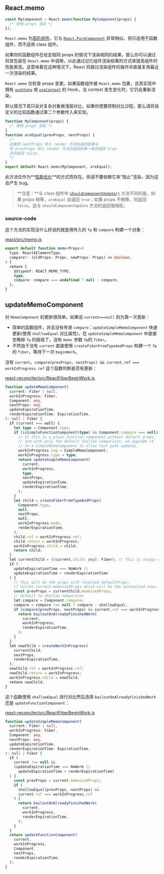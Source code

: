 ## React.memo

```jsx
const MyComponent = React.memo(function MyComponent(props) {
  /* 使用 props 渲染 */
});
```

`React.memo` 为[高阶组件](https://zh-hans.reactjs.org/docs/higher-order-components.html)。它与 [`React.PureComponent`](https://zh-hans.reactjs.org/docs/react-api.html#reactpurecomponent) 非常相似，但只适用于函数组件，而不适用 class 组件。

如果你的函数组件在给定相同 props 的情况下渲染相同的结果，那么你可以通过将其包装在 `React.memo` 中调用，以此通过记忆组件渲染结果的方式来提高组件的性能表现。这意味着在这种情况下，React 将跳过渲染组件的操作并直接复用最近一次渲染的结果。

`React.memo` 仅检查 props 变更。如果函数组件被 `React.memo` 包裹，且其实现中拥有 [`useState`](https://zh-hans.reactjs.org/docs/hooks-state.html) 或 [`useContext`](https://zh-hans.reactjs.org/docs/hooks-reference.html#usecontext) 的 Hook，当 context 发生变化时，它仍会重新渲染。

默认情况下其只会对复杂对象做浅层对比，如果你想要控制对比过程，那么请将自定义的比较函数通过第二个参数传入来实现。

```jsx
function MyComponent(props) {
  /* 使用 props 渲染 */
}
function areEqual(prevProps, nextProps) {
  /*
  如果把 nextProps 传入 render 方法的返回结果与
  将 prevProps 传入 render 方法的返回结果一致则返回 true，
  否则返回 false
  */
}
export default React.memo(MyComponent, areEqual);
```

此方法仅作为**[性能优化](https://zh-hans.reactjs.org/docs/optimizing-performance.html)**的方式而存在。但请不要依赖它来“阻止”渲染，因为这会产生 bug。

> **注意：**与 class 组件中 [`shouldComponentUpdate()`](https://zh-hans.reactjs.org/docs/react-component.html#shouldcomponentupdate) 方法不同的是，如果 props 相等，`areEqual` 会返回 `true`；如果 props 不相等，则返回 `false`。这与 `shouldComponentUpdate` 方法的返回值相反。

### source-code

这个方法的实现没什么好说的就是用传入的 `fp` 和 `compare` 构建一个对象：

[react/src/memo.js]()

```ts
export default function memo<Props>(
  type: React$ElementType,
  compare?: (oldProps: Props, newProps: Props) => boolean,
) {
  return {
    $$typeof: REACT_MEMO_TYPE,
    type,
    compare: compare === undefined ? null : compare,
  };
}
```

## updateMemoComponent

对 `MemoComponent` 的更新很简单，如果说 `current===null` 则为第一次更新：

+ 简单的函数组件，并且没有传递 `compare`：`updateSimpleMemoComponent` 快速更新(使用 `shallowEqual` 对比属性)，在 `updateSimpleMemoComponent` 中直接忽略掉 `fp` 的层级了，没有 `memo `参数 `fp`的  `fiber`。
+ 不然由于没有 `current` 直接使用 `createFiberFromTypeAndProps` 构建一个 `fp` 的 `fiber`，等待下一次 `beginWork`。

没有 `current`，`compare(prevProps, nextProps) && current.ref === workInProgress.ref` 这个函数判断是否有更新：

[react-reconciler/src/ReactFiberBeginWork.js]()

```ts
function updateMemoComponent(
  current: Fiber | null,
  workInProgress: Fiber,
  Component: any,
  nextProps: any,
  updateExpirationTime,
  renderExpirationTime: ExpirationTime,
): null | Fiber {
  if (current === null) {
    let type = Component.type;
    if (isSimpleFunctionComponent(type) && Component.compare === null) {
      // If this is a plain function component without default props,
      // and with only the default shallow comparison, we upgrade it
      // to a SimpleMemoComponent to allow fast path updates.
      workInProgress.tag = SimpleMemoComponent;
      workInProgress.type = type;
      return updateSimpleMemoComponent(
        current,
        workInProgress,
        type,
        nextProps,
        updateExpirationTime,
        renderExpirationTime,
      );
    }
    let child = createFiberFromTypeAndProps(
      Component.type,
      null,
      nextProps,
      null,
      workInProgress.mode,
      renderExpirationTime,
    );
    child.ref = workInProgress.ref;
    child.return = workInProgress;
    workInProgress.child = child;
    return child;
  }
  let currentChild = ((current.child: any): Fiber); // This is always exactly one child
  if (
    updateExpirationTime === NoWork ||
    updateExpirationTime > renderExpirationTime
  ) {
    // This will be the props with resolved defaultProps,
    // unlike current.memoizedProps which will be the unresolved ones.
    const prevProps = currentChild.memoizedProps;
    // Default to shallow comparison
    let compare = Component.compare;
    compare = compare !== null ? compare : shallowEqual;
    if (compare(prevProps, nextProps) && current.ref === workInProgress.ref) {
      return bailoutOnAlreadyFinishedWork(
        current,
        workInProgress,
        renderExpirationTime,
      );
    }
  }
  let newChild = createWorkInProgress(
    currentChild,
    nextProps,
    renderExpirationTime,
  );
  newChild.ref = workInProgress.ref;
  newChild.return = workInProgress;
  workInProgress.child = newChild;
  return newChild;
}
```

这个函数使用 `shallowEqual` 进行对比然后选择 `bailoutOnAlreadyFinishedWork` 还是 `updateFunctionComponent`：

[react-reconciler/src/ReactFiberBeginWork.js]()

```ts
function updateSimpleMemoComponent(
  current: Fiber | null,
  workInProgress: Fiber,
  Component: any,
  nextProps: any,
  updateExpirationTime,
  renderExpirationTime: ExpirationTime,
): null | Fiber {
  if (
    current !== null &&
    (updateExpirationTime === NoWork ||
      updateExpirationTime > renderExpirationTime)
  ) {
    const prevProps = current.memoizedProps;
    if (
      shallowEqual(prevProps, nextProps) &&
      current.ref === workInProgress.ref
    ) {
      return bailoutOnAlreadyFinishedWork(
        current,
        workInProgress,
        renderExpirationTime,
      );
    }
  }
  return updateFunctionComponent(
    current,
    workInProgress,
    Component,
    nextProps,
    renderExpirationTime,
  );
}
```


